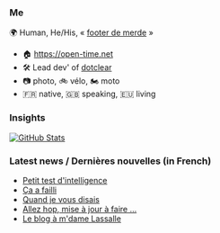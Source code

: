 ### Me

🌍 Human, He/His, « [footer de merde](https://open-time.net/post/2013/07/17/La-veritable-histoire-du-Footer-de-merde-) » 
* 🏠 https://open-time.net 
* 🛠️ Lead dev' of [dotclear](https://git.dotclear.org/dev/dotclear)
* 📷 photo, 🚲 vélo, 🏍️ moto 
* 🇫🇷 native, 🇬🇧 speaking, 🇪🇺 living

### Insights

[![GitHub Stats](https://github-readme-stats-sigma-five.vercel.app/api?username=franck-paul)](https://github.com/franck-paul)

### Latest news / Dernières nouvelles (in French)

<!-- BLOG-POST-LIST:START -->
- [Petit test d&#39;intelligence](https://open-time.net/post/2025/05/17/Petit-test-d-intelligence)
- [Ça a failli](https://open-time.net/post/2025/05/16/Ca-a-failli)
- [Quand je vous disais](https://open-time.net/post/2025/05/15/Quand-je-vous-disais)
- [Allez hop, mise à jour à faire …](https://open-time.net/post/2025/05/14/Allez-hop-mise-a-jour-a-faire-)
- [Le blog à m&#39;dame Lassalle](https://open-time.net/post/2025/05/13/Le-blog-a-m-dame-Lassalle)
<!-- BLOG-POST-LIST:END -->
